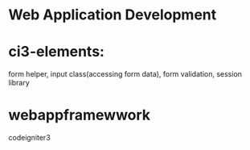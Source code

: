 # Web Application Development

# ci3-elements: 
form helper, input class(accessing form data), form validation, session library

# webappframewwork 
codeigniter3
